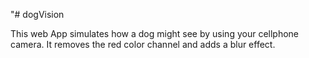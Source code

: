 "# dogVision

This web App simulates how a dog might see by using your cellphone camera.
It removes the red color channel and adds a blur effect.